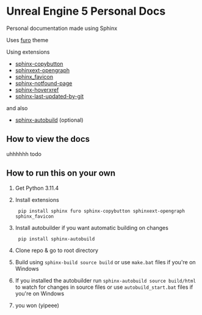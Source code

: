 # Unreal Engine 5 Personal Docs

Personal documentation made using Sphinx

Uses [furo](https://github.com/pradyunsg/furo) theme

Using extensions
* [sphinx-copybutton](https://pypi.org/project/sphinx-copybutton/) 
* [sphinxext-opengraph](https://pypi.org/project/sphinxext-opengraph/)
* [sphinx_favicon](https://pypi.org/project/sphinx-favicon/)
* [sphinx-notfound-page](https://github.com/readthedocs/sphinx-notfound-page)
* [sphinx-hoverxref](https://github.com/readthedocs/sphinx-hoverxref)
* [sphinx-last-updated-by-git](https://github.com/mgeier/sphinx-last-updated-by-git)

and also

* [sphinx-autobuild](https://github.com/executablebooks/sphinx-autobuild) (optional)

## How to view the docs

uhhhhhh todo

## How to run this on your own

1. Get Python 3.11.4
1. Install extensions

        pip install sphinx furo sphinx-copybutton sphinxext-opengraph sphinx_favicon

1. Install autobuilder if you want automatic building on changes

        pip install sphinx-autobuild

1. Clone repo & go to root directory
1. Build using ```sphinx-build source build``` or use ```make.bat``` files if you're on Windows
1. If you installed the autobuilder run ```sphinx-autobuild source build/html``` to watch for changes in source files or use ```autobuild_start.bat``` files if you're on Windows
1. you won (yipeee)